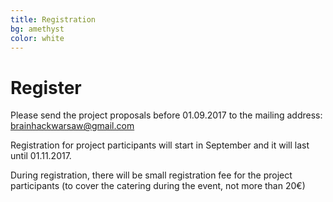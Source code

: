 ```yaml
---
title: Registration
bg: amethyst
color: white
---
```


# Register

Please send the project proposals before 01.09.2017 to the mailing address: [brainhackwarsaw@gmail.com](mailto:brainhackwarsaw@gmail.com)
 
Registration for project participants will start in September and it will last until 01.11.2017.

During registration, there will be small  registration fee for the project participants (to cover the catering during the event, not more than 20€)


